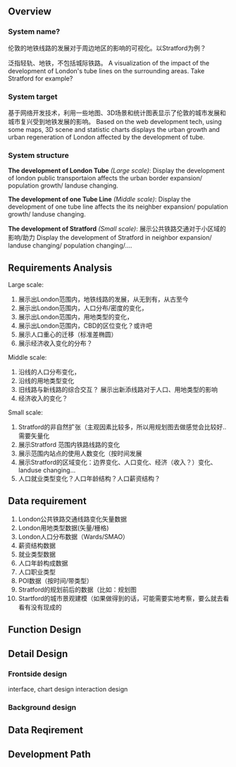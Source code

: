 ## Overview
### System name?

伦敦的地铁线路的发展对于周边地区的影响的可视化。以Stratford为例？

泛指轻轨、地铁，不包括城际铁路。
A visualization of the impact of the development of London's tube lines on the surrounding areas. Take Stratford for example?

### System target
基于网络开发技术，利用一些地图、3D场景和统计图表显示了伦敦的城市发展和城市复兴受到地铁发展的影响。
Based on the web development tech, using some maps, 3D scene and statistic charts displays the urban growth and urban regeneration of London affected by the development of tube. 

### System structure
**The development of London Tube** *(Large scale)*: 
Display the development of london public transportaion affects the urban border expansion/ population growth/ landuse changing.


**The development of one Tube Line** *(Middle scale)*: 
Display the development of one tube line affects the its neighber expansion/ population growth/ landuse changing. 


**The development of Stratford** *(Small scale)*:
展示公共铁路交通对于小区域的影响/助力
Display the development of Stratford in neighbor expansion/ landuse changing/ population changing/....

## Requirements Analysis

Large scale: 
1. 展示出London范围内，地铁线路的发展，从无到有，从古至今
2. 展示出London范围内，人口分布/密度的变化，
3. 展示出London范围内，用地类型的变化，
4. 展示出London范围内，CBD的区位变化？或许吧
5. 展示人口重心的迁移（标准差椭圆）
6. 展示经济收入变化的分布？

Middle scale: 
1. 沿线的人口分布变化，
2. 沿线的用地类型变化
3. 旧线路与新线路的综合交互？ 展示出新添线路对于人口、用地类型的影响
4. 经济收入的变化？

Small scale:
1. Stratford的非自然扩张（主观因素比较多，所以用规划图去做感觉会比较好.. 需要矢量化
2. 展示Stratford 范围内铁路线路的变化
3. 展示范围内站点的使用人数变化（按时间发展
4. 展示Stratford的区域变化：边界变化、人口变化、经济（收入？）变化、landuse changing...
5. 人口就业类型变化？人口年龄结构？人口薪资结构？


## Data requirement
1. London公共铁路交通线路变化矢量数据
2. London用地类型数据(矢量/栅格)
3. London人口分布数据（Wards/SMAO）
4. 薪资结构数据
5. 就业类型数据
6. 人口年龄构成数据
7. 人口职业类型
8. POI数据（按时间/带类型）
9. Stratford的规划前后的数据（比如：规划图
10. Startford的城市景观建模（如果做得到的话，可能需要实地考察，要么就去看看有没有现成的


## Function Design

## Detail Design
### Frontside design
interface, chart design
interaction design
### Background design

## Data Reqirement
## Development Path

